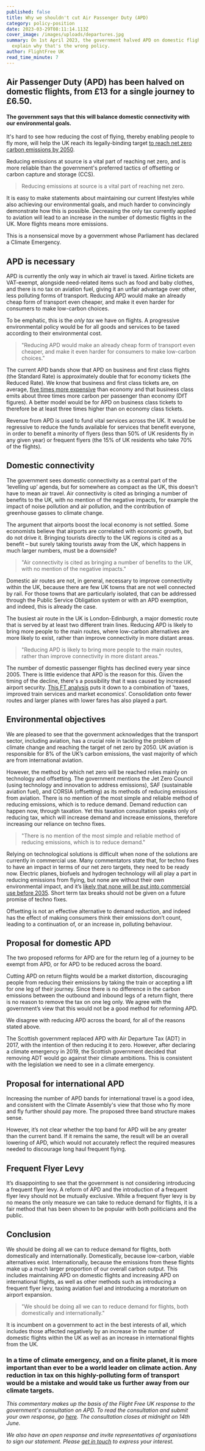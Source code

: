 ```yaml
---
published: false
title: Why we shouldn't cut Air Passenger Duty (APD)
category: policy-position
date: 2023-03-29T08:11:14.113Z
cover_image: /images/uploads/departures.jpg
summary: On 1st April 2023, the government halved APD on domestic flights. We
  explain why that's the wrong policy.
author: FlightFree UK
read_time_minute: 7
---
```

## A﻿ir Passenger Duty (APD) has been halved on domestic flights, from £13 for a single journey to £6.50.

#### The government says that this will balance domestic connectivity with our environmental goals.

I﻿t's hard to see how r﻿educing the cost of flying, thereby enabling people to fly more, will help the UK reach its legally-binding target [to reach net zero carbon emissions by 2050](https://www.gov.uk/government/news/uk-becomes-first-major-economy-to-pass-net-zero-emissions-law). 

Reducing emissions at source is a vital part of reaching net zero, and is more reliable than the government's preferred tactics of offsetting or carbon capture and storage (CCS). 

> Reducing emissions at source is a vital part of reaching net zero.

It is easy to make statements about maintaining our current lifestyles while also achieving our environmental goals, and much harder to convincingly demonstrate how this is possible. Decreasing the only tax currently applied to aviation will lead to an increase in the number of domestic flights in the UK. More flights means more emissions. 

This is a nonsensical move by a government whose Parliament has declared a Climate Emergency.

## APD is necessary

APD is currently the only way in which air travel is taxed. Airline tickets are VAT-exempt, alongside need-related items such as food and baby clothes, and there is no tax on aviation fuel, giving it an unfair advantage over other, less polluting forms of transport. Reducing APD would make an already cheap form of transport even cheaper, and make it even harder for consumers to make low-carbon choices.

To be emphatic, this is the *only* *tax* we have on flights. A progressive environmental policy would be for all goods and services to be taxed according to their environmental cost.

> "Reducing APD would make an already cheap form of transport even cheaper, and make it even harder for consumers to make low-carbon choices."

The current APD bands show that APD on business and first class flights (the Standard Rate) is approximately double that for economy tickets (the Reduced Rate). We know that business and first class tickets are, on average, [five times more expensive](https://www.ft.com/content/867a5342-c94c-43f6-9783-a817443c9471) than economy and that business class emits about three times more carbon per passenger than economy (DfT figures). A better model would be for APD on business class tickets to therefore be at least three times higher than on economy class tickets.

Revenue from APD is used to fund vital services across the UK. It would be regressive to reduce the funds available for services that benefit everyone, in order to benefit a minority of flyers (less than 50% of UK residents fly in any given year) or frequent flyers (the 15% of UK residents who take 70% of the flights).

## Domestic connectivity

The government sees domestic connectivity as a central part of the ‘levelling up’ agenda, but for somewhere as compact as the UK, this doesn't have to mean air travel. Air connectivity is cited as bringing a number of benefits to the UK, with no mention of the negative impacts, for example the impact of noise pollution and air pollution, and the contribution of greenhouse gasses to climate change.

The argument that airports boost the local economy is not settled. Some economists believe that airports are correlated with economic growth, but do not drive it. Bringing tourists directly to the UK regions is cited as a benefit – but surely taking tourists away from the UK, which happens in much larger numbers, must be a downside? 

> "Air connectivity is cited as bringing a number of benefits to the UK, with no mention of the negative impacts."

Domestic air routes are not, in general, necessary to improve connectivity within the UK, because there are few UK towns that are not well connected by rail. For those towns that are particularly isolated, that can be addressed through the Public Service Obligation system or with an APD exemption, and indeed, this is already the case.

The busiest air route in the UK is London-Edinburgh, a major domestic route that is served by at least two different train lines. Reducing APD is likely to bring more people to the main routes, where low-carbon alternatives are more likely to exist, rather than improve connectivity in more distant areas.

> "Reducing APD is likely to bring more people to the main routes, rather than improve connectivity in more distant areas."

The number of domestic passenger flights has declined every year since 2005. There is little evidence that APD is the reason for this. Given the timing of the decline, there's a possibility that it was caused by increased airport security. [This FT analysis](https://www.ft.com/content/a5929e56-3f21-11e9-b896-fe36ec32aece) puts it down to a combination of 'taxes, improved train services and market economics'. Consolidation onto fewer routes and larger planes with lower fares has also played a part.

## Environmental objectives

We are pleased to see that the government acknowledges that the transport sector, including aviation, has a crucial role in tackling the problem of climate change and reaching the target of net zero by 2050. UK aviation is responsible for 8% of the UK’s carbon emissions, the vast majority of which are from international aviation.

However, the method by which net zero will be reached relies mainly on technology and offsetting. The government mentions the Jet Zero Council (using technology and innovation to address emissions), SAF (sustainable aviation fuel), and CORSIA (offsetting) as its methods of reducing emissions from aviation. There is no mention of the most simple and reliable method of reducing emissions, which is to reduce demand. Demand reduction can happen now, through taxation. Yet this taxation consultation speaks only of reducing tax, which will increase demand and increase emissions, therefore increasing our reliance on techno fixes.

> "There is no mention of the most simple and reliable method of reducing emissions, which is to reduce demand."

Relying on technological solutions is difficult when none of the solutions are currently in commercial use. Many commentators state that, for techno fixes to have an impact in terms of our net zero targets, they need to be ready now. Electric planes, biofuels and hydrogen technology will all play a part in reducing emissions from flying, but none are without their own environmental impact, and it’s [likely that none will be put into commercial use before 2035](/post/2021-podcast-series-can-we-fly-carbon-neutral/). Short term tax breaks should not be given on a future promise of techno fixes.

Offsetting is not an effective alternative to demand reduction, and indeed has the effect of making consumers think their emissions don’t count, leading to a continuation of, or an increase in, polluting behaviour.

## Proposal for domestic APD

The two proposed reforms for APD are for the return leg of a journey to be exempt from APD, or for APD to be reduced across the board. 

Cutting APD on return flights would be a market distortion, discouraging people from reducing their emissions by taking the train or accepting a lift for one leg of their journey. Since there is no difference in the carbon emissions between the outbound and inbound legs of a return flight, there is no reason to remove the tax on one leg only. We agree with the government’s view that this would not be a good method for reforming APD.

We disagree with reducing APD across the board, for all of the reasons stated above.

The Scottish government replaced APD with Air Departure Tax (ADT) in 2017, with the intention of then reducing it to zero. However, after declaring a climate emergency in 2019, the Scottish government decided that removing ADT would go against their climate ambitions. This is consistent with the legislation we need to see in a climate emergency.

## Proposal for international APD

Increasing the number of APD bands for international travel is a good idea, and consistent with the Climate Assembly's view that those who fly more and fly further should pay more. The proposed three band structure makes sense. 

However, it’s not clear whether the top band for APD will be any greater than the current band. If it remains the same, the result will be an overall lowering of APD, which would not accurately reflect the required measures needed to discourage long haul frequent flying.

## Frequent Flyer Levy

It’s disappointing to see that the government is not considering introducing a frequent flyer levy. A reform of APD and the introduction of a frequent flyer levy should not be mutually exclusive. While a frequent flyer levy is by no means the only measure we can take to reduce demand for flights, it is a fair method that has been shown to be popular with both politicians and the public. 

## Conclusion

We should be doing all we can to reduce demand for flights, both domestically and internationally. Domestically, because low-carbon, viable alternatives exist. Internationally, because the emissions from these flights make up a much larger proportion of our overall carbon output. This includes maintaining APD on domestic flights and increasing APD on international flights, as well as other methods such as introducing a frequent flyer levy, taxing aviation fuel and introducing a moratorium on airport expansion. 

> "We should be doing all we can to reduce demand for flights, both domestically and internationally." 

It is incumbent on a government to act in the best interests of all, which includes those affected negatively by an increase in the number of domestic flights within the UK as well as an increase in international flights from the UK. 

### In a time of climate emergency, and on a finite planet, it is more important than ever to be a world leader on climate action. Any reduction in tax on this highly-polluting form of transport would be a mistake and would take us further away from our climate targets.

*This commentary makes up the basis of the Flight Free UK response to the government's consultation on APD. To read the consultation and submit your own response, go [here](https://www.gov.uk/government/consultations/consultation-on-aviation-tax-reform). The consultation closes at midnight on 14th June.* 

*We also have an open response and invite representatives of organisations to sign our statement. Please [get in touch](mailto:info@flightfree.co.uk) to express your interest.*